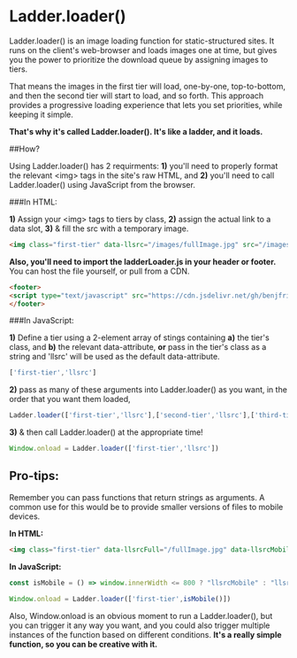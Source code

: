 # Ladder.loader()

Ladder.loader() is an image loading function for static-structured sites. It runs on the client's web-browser and loads images one at time, but gives you the power to prioritize the download queue by assigning images to tiers. 

That means the images in the first tier will load, one-by-one, top-to-bottom, and then the second tier will start to load, and so forth. This approach provides a progressive loading experience that lets you set priorities, while keeping it simple. 

**That's why it's called Ladder.loader(). It's like a ladder, and it loads.**

##How?

Using Ladder.loader() has 2 requirments: **1)** you'll need to properly format the relevant \<img\> tags in the site's raw HTML, and **2)** you'll need to call Ladder.loader() using JavaScript from the browser.

###In HTML:

**1)** Assign your \<img\> tags to tiers by class,
**2)** assign the actual link to a data slot,
**3)** & fill the src with a temporary image. 
	
```HTML
<img class="first-tier" data-llsrc="/images/fullImage.jpg" src="/images/tempLoading.svg">
```

**Also, you'll need to import the ladderLoader.js in your header or footer.** You can host the file yourself, or pull from a CDN.

```HTML
<footer>
<script type="text/javascript" src="https://cdn.jsdelivr.net/gh/benjfriedrich/ladderLoader.js@1.0/ladderLoader.min.js"></script>
</footer>
```

###In JavaScript:

**1)** Define a tier using a 2-element array of stings containing **a)** the tier's class, and **b)** the relevant data-attribute, **or** pass in the tier's class as a string and 'llsrc' will be used as the default data-attribute.

```javascript 
['first-tier','llsrc'] 
```

**2)** pass as many of these arguments into Ladder.loader() as you want, in the order that you want them loaded,

```javascript 
Ladder.loader(['first-tier','llsrc'],['second-tier','llsrc'],['third-tier','llsrc'])
```

**3)** & then call Ladder.loader() at the appropriate time!

```javascript 
Window.onload = Ladder.loader(['first-tier','llsrc'])
```

## Pro-tips:

Remember you can pass functions that return strings as arguments. A common use for this would be to provide smaller versions of files to mobile devices.

**In HTML:**

```HTML 
<img class="first-tier" data-llsrcFull="/fullImage.jpg" data-llsrcMobile="/smallImage.jpg" src="/images/tempLoading.svg"> 
```

**In JavaScript:**

```javascript 
const isMobile = () => window.innerWidth <= 800 ? "llsrcMobile" : "llsrcFull";

Window.onload = Ladder.loader(['first-tier',isMobile()])
```

Also, Window.onload is an obvious moment to run a Ladder.loader(), but you can trigger it any way you want, and you could also trigger multiple instances of the function based on different conditions. **It's a really simple function, so you can be creative with it.**
